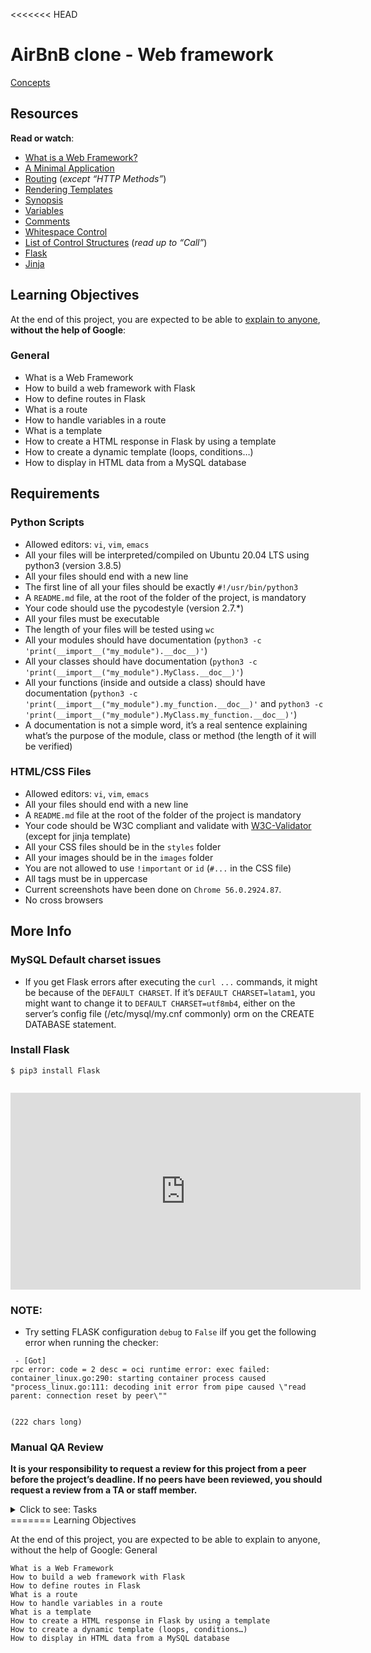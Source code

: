 <<<<<<< HEAD
# AirBnB clone - Web framework

<a href="https://intranet.hbtn.io/concepts/865" title="Concepts" target="_blank">Concepts</a>

<h2>Resources</h2>

<p><strong>Read or watch</strong>:</p>

<ul>
<li><a href="/rltoken/qk3bO45DSY-P4qmdnEX93w" title="What is a Web Framework?" target="_blank">What is a Web Framework?</a> </li>
<li><a href="/rltoken/DCF-0NHTuXLykc1ijX5HVg" title="A Minimal Application" target="_blank">A Minimal Application</a> </li>
<li><a href="/rltoken/mfdHqOmCsS7veXQ3nK6PcQ" title="Routing" target="_blank">Routing</a> (<em>except &ldquo;HTTP Methods&rdquo;</em>)</li>
<li><a href="/rltoken/_dU2691FhIZB3lBtSF5nMg" title="Rendering Templates" target="_blank">Rendering Templates</a> </li>
<li><a href="/rltoken/V24BEPWuJb3yPZpOvA3-Zw" title="Synopsis" target="_blank">Synopsis</a> </li>
<li><a href="/rltoken/GKvdWdthYkstOwnDs9LJWg" title="Variables" target="_blank">Variables</a> </li>
<li><a href="/rltoken/qum7hVpPWLaqMZBQCpcRyA" title="Comments" target="_blank">Comments</a> </li>
<li><a href="/rltoken/LxOb-5Fe9bHvx0TguTDY9g" title="Whitespace Control" target="_blank">Whitespace Control</a> </li>
<li><a href="/rltoken/8D9OoDX5cYQOFXUqwAiCNw" title="List of Control Structures" target="_blank">List of Control Structures</a> (<em>read up to &ldquo;Call&rdquo;</em>)</li>
<li><a href="/rltoken/OMqE9vlalgkWcT_3fu4Hvg" title="Flask" target="_blank">Flask</a> </li>
<li><a href="/rltoken/L3kYnmfrbc86Asb4JZq0rg" title="Jinja" target="_blank">Jinja</a> </li>
</ul>

<h2>Learning Objectives</h2>

<p>At the end of this project, you are expected to be able to <a href="/rltoken/lVg3jl6IEzhNeQiHwhC-Fg" title="explain to anyone" target="_blank">explain to anyone</a>, <strong>without the help of Google</strong>:</p>

<h3>General</h3>

<ul>
<li>What is a Web Framework</li>
<li>How to build a web framework with Flask</li>
<li>How to define routes in Flask</li>
<li>What is a route</li>
<li>How to handle variables in a route</li>
<li>What is a template</li>
<li>How to create a HTML response in Flask by using a template</li>
<li>How to create a dynamic template (loops, conditions&hellip;)</li>
<li>How to display in HTML data from a MySQL database</li>
</ul>

<h2>Requirements</h2>

<h3>Python Scripts</h3>

<ul>
<li>Allowed editors: <code>vi</code>, <code>vim</code>, <code>emacs</code></li>
<li>All your files will be interpreted/compiled on Ubuntu 20.04 LTS using python3 (version 3.8.5)</li>
<li>All your files should end with a new line</li>
<li>The first line of all your files should be exactly <code>#!/usr/bin/python3</code></li>
<li>A <code>README.md</code> file, at the root of the folder of the project, is mandatory</li>
<li>Your code should use the pycodestyle (version 2.7.*)</li>
<li>All your files must be executable</li>
<li>The length of your files will be tested using <code>wc</code></li>
<li>All your modules should have documentation (<code>python3 -c &#39;print(__import__(&quot;my_module&quot;).__doc__)&#39;</code>)</li>
<li>All your classes should have documentation (<code>python3 -c &#39;print(__import__(&quot;my_module&quot;).MyClass.__doc__)&#39;</code>)</li>
<li>All your functions (inside and outside a class) should have documentation (<code>python3 -c &#39;print(__import__(&quot;my_module&quot;).my_function.__doc__)&#39;</code> and <code>python3 -c &#39;print(__import__(&quot;my_module&quot;).MyClass.my_function.__doc__)&#39;</code>)</li>
<li>A documentation is not a simple word, it&rsquo;s a real sentence explaining what&rsquo;s the purpose of the module, class or method (the length of it will be verified)</li>
</ul>

<h3>HTML/CSS Files</h3>

<ul>
<li>Allowed editors: <code>vi</code>, <code>vim</code>, <code>emacs</code></li>
<li>All your files should end with a new line</li>
<li>A <code>README.md</code> file at the root of the folder of the project is mandatory</li>
<li>Your code should be W3C compliant and validate with <a href="/rltoken/BABHSFrobycuS0xRtRtXVQ" title="W3C-Validator" target="_blank">W3C-Validator</a> (except for jinja template)</li>
<li>All your CSS files should be in the <code>styles</code> folder</li>
<li>All your images should be in the <code>images</code> folder</li>
<li>You are not allowed to use <code>!important</code> or <code>id</code> (<code>#...</code> in the CSS file)</li>
<li>All tags must be in uppercase</li>
<li>Current screenshots have been done on <code>Chrome 56.0.2924.87</code>. </li>
<li>No cross browsers </li>
</ul>

<h2>More Info</h2>

<h3>MySQL Default charset issues</h3>

<ul>
<li>If you get Flask errors after executing the  <code>curl ...</code> commands, it might be because of the <code>DEFAULT CHARSET</code>. If it&rsquo;s <code>DEFAULT CHARSET=latam1</code>, you might want to change it to <code>DEFAULT CHARSET=utf8mb4</code>, either on the server&rsquo;s config file (/etc/mysql/my.cnf commonly) orm on the CREATE DATABASE statement.</li>
</ul>

<h3>Install Flask</h3>

<pre><code>$ pip3 install Flask
</code></pre>

<p><img src="https://s3.eu-west-3.amazonaws.com/hbtn.intranet.project.files/concepts/74/hbnb_step3.png" alt="" loading='lazy' style="" /></p>

<iframe width="560" height="315" src="https://www.youtube.com/embed/lzs4nQOiZQY" frameborder="0" allowfullscreen></iframe>

<h3>NOTE:</h3>

<ul>
<li>Try setting FLASK configuration <code>debug</code> to <code>False</code>  iIf you get the following error when running the checker:</li>
</ul>

<pre><code> - [Got]
rpc error: code = 2 desc = oci runtime error: exec failed: container_linux.go:290: starting container process caused &quot;process_linux.go:111: decoding init error from pipe caused \&quot;read parent: connection reset by peer\&quot;&quot;


(222 chars long)
</code></pre>

<h3>Manual QA Review</h3>

<p><strong>It is your responsibility to request a review for this project from a peer before the project’s deadline. If no peers have been reviewed, you should request a review from a TA or staff member.</strong></p>


<details>
<summary>Click to see: Tasks</summary>

<h3 class="panel-title">
0. Hello Flask!
</h3>

Write a script that starts a Flask web application:</p>

<ul>
<li>Your web application must be listening on <code>0.0.0.0</code>, port <code>5000</code></li>
<li>Routes:

<ul>
<li><code>/</code>: display &ldquo;Hello HBNB!&rdquo;</li>
</ul></li>
<li>You must use the option <code>strict_slashes=False</code> in your route definition</li>
</ul>

<pre><code>guillaume@ubuntu:~/AirBnB_v2$ python3 -m web_flask.0-hello_route
* Running on http://0.0.0.0:5000/ (Press CTRL+C to quit)
....
</code></pre>

<p>In another tab:</p>

<pre><code>guillaume@ubuntu:~$ curl 0.0.0.0:5000 ; echo &quot;&quot; | cat -e
Hello HBNB!$
guillaume@ubuntu:~$
</code></pre>

</div>

<div class="list-group">
<!-- Task URLs -->

<!-- Technical information -->
<div class="list-group-item">
<p><strong>Repo:</strong></p>
<ul>
<li>GitHub repository: <code>holbertonschool-AirBnB_clone_v2</code></li>
<li>Directory: <code>web_flask</code></li>
<li>File: <code>0-hello_route.py, __init__.py</code></li>
</ul>
</div>

<h3 class="panel-title">
1. HBNB
</h3>

Write a script that starts a Flask web application:</p>

<ul>
<li>Your web application must be listening on <code>0.0.0.0</code>, port <code>5000</code></li>
<li>Routes:

<ul>
<li><code>/</code>: display &ldquo;Hello HBNB!&rdquo;</li>
<li><code>/hbnb</code>: display &ldquo;HBNB&rdquo;</li>
</ul></li>
<li>You must use the option <code>strict_slashes=False</code> in your route definition</li>
</ul>

<pre><code>guillaume@ubuntu:~/AirBnB_v2$ python3 -m web_flask.1-hbnb_route
* Running on http://0.0.0.0:5000/ (Press CTRL+C to quit)
....
</code></pre>

<p>In another tab:</p>

<pre><code>guillaume@ubuntu:~$ curl 0.0.0.0:5000/hbnb ; echo &quot;&quot; | cat -e
HBNB$
guillaume@ubuntu:~$
</code></pre>

</div>

<div class="list-group">
<!-- Task URLs -->

<!-- Technical information -->
<div class="list-group-item">
<p><strong>Repo:</strong></p>
<ul>
<li>GitHub repository: <code>holbertonschool-AirBnB_clone_v2</code></li>
<li>Directory: <code>web_flask</code></li>
<li>File: <code>1-hbnb_route.py</code></li>
</ul>
</div>

<h3 class="panel-title">
2. C is fun!
</h3>

Write a script that starts a Flask web application:</p>

<ul>
<li>Your web application must be listening on <code>0.0.0.0</code>, port <code>5000</code></li>
<li>Routes:

<ul>
<li><code>/</code>: display &ldquo;Hello HBNB!&rdquo;</li>
<li><code>/hbnb</code>: display &ldquo;HBNB&rdquo;</li>
<li><code>/c/&lt;text&gt;</code>: display &ldquo;C &rdquo; followed by the value of the <code>text</code> variable (replace underscore <code>_</code> symbols with a space <code></code>)</li>
</ul></li>
<li>You must use the option <code>strict_slashes=False</code> in your route definition</li>
</ul>

<pre><code>guillaume@ubuntu:~/AirBnB_v2$ python3 -m web_flask.2-c_route
* Running on http://0.0.0.0:5000/ (Press CTRL+C to quit)
....
</code></pre>

<p>In another tab:</p>

<pre><code>guillaume@ubuntu:~$ curl 0.0.0.0:5000/c/is_fun ; echo &quot;&quot; | cat -e
C is fun$
guillaume@ubuntu:~$ curl 0.0.0.0:5000/c/cool ; echo &quot;&quot; | cat -e
C cool$
guillaume@ubuntu:~$ curl 0.0.0.0:5000/c
&lt;!DOCTYPE HTML PUBLIC &quot;-//W3C//DTD HTML 3.2 Final//EN&quot;&gt;
&lt;title&gt;404 Not Found&lt;/title&gt;
&lt;h1&gt;Not Found&lt;/h1&gt;
&lt;p&gt;The requested URL was not found on the server.  If you entered the URL manually please check your spelling and try again.&lt;/p&gt;
guillaume@ubuntu:~$
</code></pre>

</div>

<div class="list-group">
<!-- Task URLs -->

<!-- Technical information -->
<div class="list-group-item">
<p><strong>Repo:</strong></p>
<ul>
<li>GitHub repository: <code>holbertonschool-AirBnB_clone_v2</code></li>
<li>Directory: <code>web_flask</code></li>
<li>File: <code>2-c_route.py</code></li>
</ul>
</div>

<h3 class="panel-title">
3. Python is cool!
</h3>

Write a script that starts a Flask web application:</p>

<ul>
<li>Your web application must be listening on <code>0.0.0.0</code>, port <code>5000</code></li>
<li>Routes:

<ul>
<li><code>/</code>: display &ldquo;Hello HBNB!&rdquo;</li>
<li><code>/hbnb</code>: display &ldquo;HBNB&rdquo;</li>
<li><code>/c/&lt;text&gt;</code>: display &ldquo;C &rdquo;, followed by the value of the <code>text</code> variable (replace underscore <code>_</code> symbols with a space <code></code>)</li>
<li><code>/python/&lt;text&gt;</code>: display &ldquo;Python &rdquo;, followed by the value of the <code>text</code> variable (replace underscore <code>_</code> symbols with a space <code></code>)

<ul>
<li>The default value of <code>text</code> is &ldquo;is cool&rdquo;</li>
</ul></li>
</ul></li>
<li>You must use the option <code>strict_slashes=False</code> in your route definition</li>
</ul>

<pre><code>guillaume@ubuntu:~/AirBnB_v2$ python3 -m web_flask.3-python_route
* Running on http://0.0.0.0:5000/ (Press CTRL+C to quit)
....
</code></pre>

<p>In another tab:</p>

<pre><code>guillaume@ubuntu:~$ curl -Ls 0.0.0.0:5000/python/is_magic ; echo &quot;&quot; | cat -e
Python is magic$
guillaume@ubuntu:~$ curl -Ls 0.0.0.0:5000/python ; echo &quot;&quot; | cat -e
Python is cool$
guillaume@ubuntu:~$ curl -Ls 0.0.0.0:5000/python/ ; echo &quot;&quot; | cat -e
Python is cool$
guillaume@ubuntu:~$
</code></pre>

</div>

<div class="list-group">
<!-- Task URLs -->

<!-- Technical information -->
<div class="list-group-item">
<p><strong>Repo:</strong></p>
<ul>
<li>GitHub repository: <code>holbertonschool-AirBnB_clone_v2</code></li>
<li>Directory: <code>web_flask</code></li>
<li>File: <code>3-python_route.py</code></li>
</ul>
</div>

<h3 class="panel-title">
4. Is it a number?
</h3>

Write a script that starts a Flask web application:</p>

<ul>
<li>Your web application must be listening on <code>0.0.0.0</code>, port <code>5000</code></li>
<li>Routes:

<ul>
<li><code>/</code>: display &ldquo;Hello HBNB!&rdquo;</li>
<li><code>/hbnb</code>: display &ldquo;HBNB&rdquo;</li>
<li><code>/c/&lt;text&gt;</code>: display &ldquo;C &rdquo;, followed by the value of the <code>text</code> variable (replace underscore <code>_</code> symbols with a space <code></code>)</li>
<li><code>/python/&lt;text&gt;</code>: display &ldquo;Python &rdquo;, followed by the value of the <code>text</code> variable (replace underscore <code>_</code> symbols with a space <code></code>)

<ul>
<li>The default value of <code>text</code> is &ldquo;is cool&rdquo;</li>
</ul></li>
<li><code>/number/&lt;n&gt;</code>: display &ldquo;<code>n</code> is a number&rdquo; <strong>only</strong> if <code>n</code> is an integer</li>
</ul></li>
<li>You must use the option <code>strict_slashes=False</code> in your route definition</li>
</ul>

<pre><code>guillaume@ubuntu:~/AirBnB_v2$ python3 -m web_flask.4-number_route
* Running on http://0.0.0.0:5000/ (Press CTRL+C to quit)
....
</code></pre>

<p>In another tab:</p>

<pre><code>guillaume@ubuntu:~$ curl 0.0.0.0:5000/number/89 ; echo &quot;&quot; | cat -e
89 is a number$
guillaume@ubuntu:~$ curl 0.0.0.0:5000/number/8.9
&lt;!DOCTYPE HTML PUBLIC &quot;-//W3C//DTD HTML 3.2 Final//EN&quot;&gt;
&lt;title&gt;404 Not Found&lt;/title&gt;
&lt;h1&gt;Not Found&lt;/h1&gt;
&lt;p&gt;The requested URL was not found on the server.  If you entered the URL manually please check your spelling and try again.&lt;/p&gt;
guillaume@ubuntu:~$ curl 0.0.0.0:5000/number/python
&lt;!DOCTYPE HTML PUBLIC &quot;-//W3C//DTD HTML 3.2 Final//EN&quot;&gt;
&lt;title&gt;404 Not Found&lt;/title&gt;
&lt;h1&gt;Not Found&lt;/h1&gt;
&lt;p&gt;The requested URL was not found on the server.  If you entered the URL manually please check your spelling and try again.&lt;/p&gt;
guillaume@ubuntu:~$
</code></pre>

</div>

<div class="list-group">
<!-- Task URLs -->

<!-- Technical information -->
<div class="list-group-item">
<p><strong>Repo:</strong></p>
<ul>
<li>GitHub repository: <code>holbertonschool-AirBnB_clone_v2</code></li>
<li>Directory: <code>web_flask</code></li>
<li>File: <code>4-number_route.py</code></li>
</ul>
</div>

<h3 class="panel-title">
5. Number template
</h3>

Write a script that starts a Flask web application:</p>

<ul>
<li>Your web application must be listening on <code>0.0.0.0</code>, port <code>5000</code></li>
<li>Routes:

<ul>
<li><code>/</code>: display &ldquo;Hello HBNB!&rdquo;</li>
<li><code>/hbnb</code>: display &ldquo;HBNB&rdquo;</li>
<li><code>/c/&lt;text&gt;</code>: display &ldquo;C &rdquo;, followed by the value of the <code>text</code> variable (replace underscore <code>_</code> symbols with a space <code></code>)</li>
<li><code>/python/&lt;text&gt;</code>: display &ldquo;Python &rdquo;, followed by the value of the <code>text</code> variable (replace underscore <code>_</code> symbols with a space <code></code>)

<ul>
<li>The default value of <code>text</code> is &ldquo;is cool&rdquo;</li>
</ul></li>
<li><code>/number/&lt;n&gt;</code>: display &ldquo;<code>n</code> is a number&rdquo; <strong>only</strong> if <code>n</code> is an integer</li>
<li><code>/number_template/&lt;n&gt;</code>: display a HTML page <strong>only</strong> if <code>n</code> is an integer:

<ul>
<li><code>H1</code> tag: &ldquo;Number: <code>n</code>&rdquo; inside the tag <code>BODY</code> </li>
</ul></li>
</ul></li>
<li>You must use the option <code>strict_slashes=False</code> in your route definition</li>
</ul>

<pre><code>guillaume@ubuntu:~/AirBnB_v2$ python3 -m web_flask.5-number_template
* Running on http://0.0.0.0:5000/ (Press CTRL+C to quit)
....
</code></pre>

<p>In another tab:</p>

<pre><code>guillaume@ubuntu:~$ curl 0.0.0.0:5000/number_template/89 ; echo &quot;&quot;
&lt;!DOCTYPE html&gt;
&lt;HTML lang=&quot;en&quot;&gt;
&lt;HEAD&gt;
&lt;TITLE&gt;HBNB&lt;/TITLE&gt;
&lt;/HEAD&gt;
&lt;BODY&gt;
&lt;H1&gt;Number: 89&lt;/H1&gt;
&lt;/BODY&gt;
&lt;/HTML&gt;
guillaume@ubuntu:~$ curl 0.0.0.0:5000/number_template/8.9
&lt;!DOCTYPE HTML PUBLIC &quot;-//W3C//DTD HTML 3.2 Final//EN&quot;&gt;
&lt;title&gt;404 Not Found&lt;/title&gt;
&lt;h1&gt;Not Found&lt;/h1&gt;
&lt;p&gt;The requested URL was not found on the server.  If you entered the URL manually please check your spelling and try again.&lt;/p&gt;
guillaume@ubuntu:~$ curl 0.0.0.0:5000/number_template/python
&lt;!DOCTYPE HTML PUBLIC &quot;-//W3C//DTD HTML 3.2 Final//EN&quot;&gt;
&lt;title&gt;404 Not Found&lt;/title&gt;
&lt;h1&gt;Not Found&lt;/h1&gt;
&lt;p&gt;The requested URL was not found on the server.  If you entered the URL manually please check your spelling and try again.&lt;/p&gt;
guillaume@ubuntu:~$
</code></pre>

</div>

<div class="list-group">
<!-- Task URLs -->

<!-- Technical information -->
<div class="list-group-item">
<p><strong>Repo:</strong></p>
<ul>
<li>GitHub repository: <code>holbertonschool-AirBnB_clone_v2</code></li>
<li>Directory: <code>web_flask</code></li>
<li>File: <code>5-number_template.py, templates/5-number.html</code></li>
</ul>
</div>

<h3 class="panel-title">
6. Odd or even?
</h3>

Write a script that starts a Flask web application:</p>

<ul>
<li>Your web application must be listening on <code>0.0.0.0</code>, port <code>5000</code></li>
<li>Routes:

<ul>
<li><code>/</code>: display &ldquo;Hello HBNB!&rdquo;</li>
<li><code>/hbnb</code>: display &ldquo;HBNB&rdquo;</li>
<li><code>/c/&lt;text&gt;</code>: display &ldquo;C &rdquo;, followed by the value of the <code>text</code> variable (replace underscore <code>_</code> symbols with a space <code></code>)</li>
<li><code>/python/&lt;text&gt;</code>: display &ldquo;Python &rdquo;, followed by the value of the <code>text</code> variable (replace underscore <code>_</code> symbols with a space <code></code>)

<ul>
<li>The default value of <code>text</code> is &ldquo;is cool&rdquo;</li>
</ul></li>
<li><code>/number/&lt;n&gt;</code>: display &ldquo;<code>n</code> is a number&rdquo; <strong>only</strong> if <code>n</code> is an integer</li>
<li><code>/number_template/&lt;n&gt;</code>: display a HTML page <strong>only</strong> if <code>n</code> is an integer:

<ul>
<li><code>H1</code> tag: &ldquo;Number: <code>n</code>&rdquo; inside the tag <code>BODY</code></li>
</ul></li>
<li><code>/number_odd_or_even/&lt;n&gt;</code>: display a HTML page <strong>only</strong> if <code>n</code> is an integer:

<ul>
<li><code>H1</code> tag: &ldquo;Number: <code>n</code> is <code>even|odd</code>&rdquo; inside the tag <code>BODY</code></li>
</ul></li>
</ul></li>
<li>You must use the option <code>strict_slashes=False</code> in your route definition</li>
</ul>

<pre><code>guillaume@ubuntu:~/AirBnB_v2$ python3 -m web_flask.6-number_odd_or_even
* Running on http://0.0.0.0:5000/ (Press CTRL+C to quit)
....
</code></pre>

<p>In another tab:</p>

<pre><code>guillaume@ubuntu:~$ curl 0.0.0.0:5000/number_odd_or_even/89 ; echo &quot;&quot;
&lt;!DOCTYPE html&gt;
&lt;HTML lang=&quot;en&quot;&gt;
&lt;HEAD&gt;
&lt;TITLE&gt;HBNB&lt;/TITLE&gt;
&lt;/HEAD&gt;
&lt;BODY&gt;
&lt;H1&gt;Number: 89 is odd&lt;/H1&gt;
&lt;/BODY&gt;
&lt;/HTML&gt;
guillaume@ubuntu:~$ curl 0.0.0.0:5000/number_odd_or_even/32 ; echo &quot;&quot;
&lt;!DOCTYPE html&gt;
&lt;HTML lang=&quot;en&quot;&gt;
&lt;HEAD&gt;
&lt;TITLE&gt;HBNB&lt;/TITLE&gt;
&lt;/HEAD&gt;
&lt;BODY&gt;
&lt;H1&gt;Number: 32 is even&lt;/H1&gt;
&lt;/BODY&gt;
&lt;/HTML&gt;
guillaume@ubuntu:~$ curl 0.0.0.0:5000/number_odd_or_even/python
&lt;!DOCTYPE HTML PUBLIC &quot;-//W3C//DTD HTML 3.2 Final//EN&quot;&gt;
&lt;title&gt;404 Not Found&lt;/title&gt;
&lt;h1&gt;Not Found&lt;/h1&gt;
&lt;p&gt;The requested URL was not found on the server.  If you entered the URL manually please check your spelling and try again.&lt;/p&gt;
guillaume@ubuntu:~$
</code></pre>

</div>

<div class="list-group">
<!-- Task URLs -->

<!-- Technical information -->
<div class="list-group-item">
<p><strong>Repo:</strong></p>
<ul>
<li>GitHub repository: <code>holbertonschool-AirBnB_clone_v2</code></li>
<li>Directory: <code>web_flask</code></li>
<li>File: <code>6-number_odd_or_even.py, templates/6-number_odd_or_even.html</code></li>
</ul>
</div>

<h3 class="panel-title">
7. Improve engines
</h3>

Before using Flask to display our HBNB data, you will need to update some part of our engine:</p>

<p>Update <code>FileStorage</code>: (<code>models/engine/file_storage.py</code>)</p>

<ul>
<li>Add a public method <code>def close(self):</code>: call <code>reload()</code> method for deserializing the JSON file to objects</li>
</ul>

<p>Update <code>DBStorage</code>: (<code>models/engine/db_storage.py</code>)</p>

<ul>
<li>Add a public method <code>def close(self):</code>: call <code>remove()</code> method on the private session attribute (<code>self.__session</code>) <a href="/rltoken/Ev0jeeBWNlaFqPAFe-rZKA" title="tips" target="_blank">tips</a> or <code>close()</code> on the class <code>Session</code> <a href="/rltoken/d7XXqTOZnNCO47YVh5ZziQ" title="tips" target="_blank">tips</a></li>
</ul>

<p>Update <code>State</code>: (<code>models/state.py</code>) - If it&rsquo;s not already present</p>

<ul>
<li>If your storage engine is not <code>DBStorage</code>, add a public getter method <code>cities</code> to return the list of <code>City</code> objects from <code>storage</code> linked to the current <code>State</code></li>
</ul>

<pre><code>guillaume@ubuntu:~/AirBnB_v2$ HBNB_MYSQL_USER=hbnb_dev HBNB_MYSQL_PWD=hbnb_dev_pwd HBNB_MYSQL_HOST=localhost HBNB_MYSQL_DB=hbnb_dev_db HBNB_TYPE_STORAGE=db python3
&gt;&gt;&gt; from models import storage
&gt;&gt;&gt; from models.state import State
&gt;&gt;&gt; len(storage.all(State))
5
&gt;&gt;&gt; len(storage.all(State))
5
&gt;&gt;&gt; # Time to insert new data!
</code></pre>

<p>At this moment, in another tab:</p>

<pre><code>guillaume@ubuntu:~/AirBnB_v2$ echo &#39;INSERT INTO `states` VALUES (&quot;421a55f1-7d82-45d9-b54c-a76916479545&quot;, &quot;Alabama&quot;, &quot;2017-03-25 19:42:40&quot;,&quot;2017-03-25 19:42:40&quot;);&#39; | mysql -uroot -p hbnb_dev_db
Enter password:
guillaume@ubuntu:~/AirBnB_v2$
</code></pre>

<p>And let&rsquo;s go back the Python console:</p>

<pre><code>&gt;&gt;&gt; # Time to insert new data!
&gt;&gt;&gt; len(storage.all(State))
5
&gt;&gt;&gt; # normal: the SQLAlchemy didn&#39;t reload his `Session`
&gt;&gt;&gt; # to force it, you must remove the current session to create a new one:
&gt;&gt;&gt; storage.close()
&gt;&gt;&gt; len(storage.all(State))
6
&gt;&gt;&gt; # perfect!
</code></pre>

<p>And for the getter <code>cities</code> in the <code>State</code> model:</p>

<pre><code>guillaume@ubuntu:~/AirBnB_v2$ cat main.py
#!/usr/bin/python3
&quot;&quot;&quot;
Test cities access from a state
&quot;&quot;&quot;
from models import storage
from models.state import State
from models.city import City

&quot;&quot;&quot;
Objects creations
&quot;&quot;&quot;
state_1 = State(name=&quot;California&quot;)
print(&quot;New state: {}&quot;.format(state_1))
state_1.save()
state_2 = State(name=&quot;Arizona&quot;)
print(&quot;New state: {}&quot;.format(state_2))
state_2.save()

city_1_1 = City(state_id=state_1.id, name=&quot;Napa&quot;)
print(&quot;New city: {} in the state: {}&quot;.format(city_1_1, state_1))
city_1_1.save()
city_1_2 = City(state_id=state_1.id, name=&quot;Sonoma&quot;)
print(&quot;New city: {} in the state: {}&quot;.format(city_1_2, state_1))
city_1_2.save()
city_2_1 = City(state_id=state_2.id, name=&quot;Page&quot;)
print(&quot;New city: {} in the state: {}&quot;.format(city_2_1, state_2))
city_2_1.save()


&quot;&quot;&quot;
Verification
&quot;&quot;&quot;
print(&quot;&quot;)
all_states = storage.all(State)
for state_id, state in all_states.items():
for city in state.cities:
print(&quot;Find the city {} in the state {}&quot;.format(city, state))

guillaume@ubuntu:~/AirBnB_v2$
guillaume@ubuntu:~/AirBnB_v2$ rm file.json ; HBNB_TYPE_STORAGE=fs ./main.py
New state: [State] (5b8f1d55-e49c-44dd-ba6f-a3cf8489ae45) {&#39;name&#39;: &#39;California&#39;, &#39;id&#39;: &#39;5b8f1d55-e49c-44dd-ba6f-a3cf8489ae45&#39;, &#39;updated_at&#39;: datetime.datetime(2017, 12, 11, 19, 27, 52, 509954), &#39;created_at&#39;: datetime.datetime(2017, 12, 11, 19, 27, 52, 509950)}
New state: [State] (a5e5311a-3c19-4995-9485-32c74411b416) {&#39;name&#39;: &#39;Arizona&#39;, &#39;id&#39;: &#39;a5e5311a-3c19-4995-9485-32c74411b416&#39;, &#39;updated_at&#39;: datetime.datetime(2017, 12, 11, 19, 27, 52, 510256), &#39;created_at&#39;: datetime.datetime(2017, 12, 11, 19, 27, 52, 510252)}
New city: [City] (e3e36ded-fe56-44f5-bf08-8a27e2b30672) {&#39;name&#39;: &#39;Napa&#39;, &#39;id&#39;: &#39;e3e36ded-fe56-44f5-bf08-8a27e2b30672&#39;, &#39;state_id&#39;: &#39;5b8f1d55-e49c-44dd-ba6f-a3cf8489ae45&#39;, &#39;updated_at&#39;: datetime.datetime(2017, 12, 11, 19, 27, 52, 510797), &#39;created_at&#39;: datetime.datetime(2017, 12, 11, 19, 27, 52, 510791)} in the state: [State] (5b8f1d55-e49c-44dd-ba6f-a3cf8489ae45) {&#39;name&#39;: &#39;California&#39;, &#39;id&#39;: &#39;5b8f1d55-e49c-44dd-ba6f-a3cf8489ae45&#39;, &#39;updated_at&#39;: datetime.datetime(2017, 12, 11, 19, 27, 52, 510038), &#39;created_at&#39;: datetime.datetime(2017, 12, 11, 19, 27, 52, 509950)}
New city: [City] (12a58d70-e255-4c1e-8a68-7d5fb924d2d2) {&#39;name&#39;: &#39;Sonoma&#39;, &#39;id&#39;: &#39;12a58d70-e255-4c1e-8a68-7d5fb924d2d2&#39;, &#39;state_id&#39;: &#39;5b8f1d55-e49c-44dd-ba6f-a3cf8489ae45&#39;, &#39;updated_at&#39;: datetime.datetime(2017, 12, 11, 19, 27, 52, 511437), &#39;created_at&#39;: datetime.datetime(2017, 12, 11, 19, 27, 52, 511432)} in the state: [State] (5b8f1d55-e49c-44dd-ba6f-a3cf8489ae45) {&#39;name&#39;: &#39;California&#39;, &#39;id&#39;: &#39;5b8f1d55-e49c-44dd-ba6f-a3cf8489ae45&#39;, &#39;updated_at&#39;: datetime.datetime(2017, 12, 11, 19, 27, 52, 510038), &#39;created_at&#39;: datetime.datetime(2017, 12, 11, 19, 27, 52, 509950)}
New city: [City] (a693bdb9-e0ca-4521-adfd-e1a93c093b4b) {&#39;name&#39;: &#39;Page&#39;, &#39;id&#39;: &#39;a693bdb9-e0ca-4521-adfd-e1a93c093b4b&#39;, &#39;state_id&#39;: &#39;a5e5311a-3c19-4995-9485-32c74411b416&#39;, &#39;updated_at&#39;: datetime.datetime(2017, 12, 11, 19, 27, 52, 511873), &#39;created_at&#39;: datetime.datetime(2017, 12, 11, 19, 27, 52, 511869)} in the state: [State] (a5e5311a-3c19-4995-9485-32c74411b416) {&#39;name&#39;: &#39;Arizona&#39;, &#39;id&#39;: &#39;a5e5311a-3c19-4995-9485-32c74411b416&#39;, &#39;updated_at&#39;: datetime.datetime(2017, 12, 11, 19, 27, 52, 510373), &#39;created_at&#39;: datetime.datetime(2017, 12, 11, 19, 27, 52, 510252)}

Find the city [City] (e3e36ded-fe56-44f5-bf08-8a27e2b30672) {&#39;name&#39;: &#39;Napa&#39;, &#39;id&#39;: &#39;e3e36ded-fe56-44f5-bf08-8a27e2b30672&#39;, &#39;state_id&#39;: &#39;5b8f1d55-e49c-44dd-ba6f-a3cf8489ae45&#39;, &#39;updated_at&#39;: datetime.datetime(2017, 12, 11, 19, 27, 52, 510953), &#39;created_at&#39;: datetime.datetime(2017, 12, 11, 19, 27, 52, 510791)} in the state [State] (5b8f1d55-e49c-44dd-ba6f-a3cf8489ae45) {&#39;name&#39;: &#39;California&#39;, &#39;id&#39;: &#39;5b8f1d55-e49c-44dd-ba6f-a3cf8489ae45&#39;, &#39;updated_at&#39;: datetime.datetime(2017, 12, 11, 19, 27, 52, 510038), &#39;created_at&#39;: datetime.datetime(2017, 12, 11, 19, 27, 52, 509950)}
Find the city [City] (12a58d70-e255-4c1e-8a68-7d5fb924d2d2) {&#39;name&#39;: &#39;Sonoma&#39;, &#39;id&#39;: &#39;12a58d70-e255-4c1e-8a68-7d5fb924d2d2&#39;, &#39;state_id&#39;: &#39;5b8f1d55-e49c-44dd-ba6f-a3cf8489ae45&#39;, &#39;updated_at&#39;: datetime.datetime(2017, 12, 11, 19, 27, 52, 511513), &#39;created_at&#39;: datetime.datetime(2017, 12, 11, 19, 27, 52, 511432)} in the state [State] (5b8f1d55-e49c-44dd-ba6f-a3cf8489ae45) {&#39;name&#39;: &#39;California&#39;, &#39;id&#39;: &#39;5b8f1d55-e49c-44dd-ba6f-a3cf8489ae45&#39;, &#39;updated_at&#39;: datetime.datetime(2017, 12, 11, 19, 27, 52, 510038), &#39;created_at&#39;: datetime.datetime(2017, 12, 11, 19, 27, 52, 509950)}
Find the city [City] (a693bdb9-e0ca-4521-adfd-e1a93c093b4b) {&#39;name&#39;: &#39;Page&#39;, &#39;id&#39;: &#39;a693bdb9-e0ca-4521-adfd-e1a93c093b4b&#39;, &#39;state_id&#39;: &#39;a5e5311a-3c19-4995-9485-32c74411b416&#39;, &#39;updated_at&#39;: datetime.datetime(2017, 12, 11, 19, 27, 52, 512073), &#39;created_at&#39;: datetime.datetime(2017, 12, 11, 19, 27, 52, 511869)} in the state [State] (a5e5311a-3c19-4995-9485-32c74411b416) {&#39;name&#39;: &#39;Arizona&#39;, &#39;id&#39;: &#39;a5e5311a-3c19-4995-9485-32c74411b416&#39;, &#39;updated_at&#39;: datetime.datetime(2017, 12, 11, 19, 27, 52, 510373), &#39;created_at&#39;: datetime.datetime(2017, 12, 11, 19, 27, 52, 510252)}
guillaume@ubuntu:~/AirBnB_v2$
</code></pre>

</div>

<div class="list-group">
<!-- Task URLs -->

<!-- Technical information -->
<div class="list-group-item">
<p><strong>Repo:</strong></p>
<ul>
<li>GitHub repository: <code>holbertonschool-AirBnB_clone_v2</code></li>
<li>File: <code>models/engine/file_storage.py, models/engine/db_storage.py, models/state.py</code></li>
</ul>
</div>

<h3 class="panel-title">
8. List of states
</h3>

Write a script that starts a Flask web application:</p>

<ul>
<li>Your web application must be listening on <code>0.0.0.0</code>, port <code>5000</code></li>
<li>You must use <code>storage</code> for fetching data from the storage engine (<code>FileStorage</code> or <code>DBStorage</code>) =&gt; <code>from models import storage</code> and <code>storage.all(...)</code></li>
<li>After each request you must remove the current SQLAlchemy Session:

<ul>
<li>Declare a method to handle <code>@app.teardown_appcontext</code></li>
<li>Call in this method <code>storage.close()</code></li>
</ul></li>
<li>Routes:

<ul>
<li><code>/states_list</code>: display a HTML page: (inside the tag <code>BODY</code>)

<ul>
<li><code>H1</code> tag: &ldquo;States&rdquo;</li>
<li><code>UL</code> tag: with the list of all <code>State</code> objects present in <code>DBStorage</code> <strong>sorted by <code>name</code></strong> (A-&gt;Z) <a href="/rltoken/UVC1Bw_-nfa_0T2gv1MuQg" title="tip" target="_blank">tip</a>

<ul>
<li><code>LI</code> tag: description of one <code>State</code>: <code>&lt;state.id&gt;: &lt;B&gt;&lt;state.name&gt;&lt;/B&gt;</code></li>
</ul></li>
</ul></li>
</ul></li>
<li><strong>NOTE: Students have reported that this one does not work - use the next on instead.</strong> Import this <a href="https://s3.eu-west-3.amazonaws.com/hbtn.intranet.project.files/holbertonschool-higher-level_programming+/290/7-states_list.sql" title="7-dump" target="_blank">7-dump</a> to have some data</li>
<li>Import this <a href="https://s3.eu-west-3.amazonaws.com/hbtn.intranet.project.files/holbertonschool-higher-level_programming+/290/100-hbnb.sql" title="100-dump" target="_blank">100-dump</a> to have some data</li>
<li>You must use the option <code>strict_slashes=False</code> in your route definition</li>
</ul>

<p><strong>IMPORTANT</strong></p>

<ul>
<li>Make sure you have a running and valid <code>setup_mysql_dev.sql</code> in your <code>AirBnB_clone_v2</code> repository (<a href="/rltoken/-Sz0UGvAe4_SLfTbSXSbzg" title="Task" target="_blank">Task</a>)</li>
<li>Make sure all tables are created when you run <code>echo &quot;quit&quot; | HBNB_MYSQL_USER=hbnb_dev HBNB_MYSQL_PWD=hbnb_dev_pwd HBNB_MYSQL_HOST=localhost HBNB_MYSQL_DB=hbnb_dev_db HBNB_TYPE_STORAGE=db ./console.py</code></li>
</ul>

<pre><code>guillaume@ubuntu:~/AirBnB_v2$ curl -o 7-dump.sql &quot;https://s3.eu-west-3.amazonaws.com/hbtn.intranet.project.files/holbertonschool-higher-level_programming+/290/100-hbnb.sql&quot;
guillaume@ubuntu:~/AirBnB_v2$ cat 7-dump.sql | mysql -uroot -p
Enter password:
guillaume@ubuntu:~/AirBnB_v2$ HBNB_MYSQL_USER=hbnb_dev HBNB_MYSQL_PWD=hbnb_dev_pwd HBNB_MYSQL_HOST=localhost HBNB_MYSQL_DB=hbnb_dev_db HBNB_TYPE_STORAGE=db python3 -m web_flask.7-states_list
* Running on http://0.0.0.0:5000/ (Press CTRL+C to quit)
....
</code></pre>

<p>In another tab:</p>

<pre><code>guillaume@ubuntu:~$ curl 0.0.0.0:5000/states_list ; echo &quot;&quot;
&lt;!DOCTYPE html&gt;
&lt;HTML lang=&quot;en&quot;&gt;
&lt;HEAD&gt;
&lt;TITLE&gt;HBNB&lt;/TITLE&gt;
&lt;/HEAD&gt;
&lt;BODY&gt;
&lt;H1&gt;States&lt;/H1&gt;
&lt;UL&gt;

&lt;LI&gt;421a55f4-7d82-47d9-b54c-a76916479545: &lt;B&gt;Alabama&lt;/B&gt;&lt;/LI&gt;

&lt;LI&gt;421a55f4-7d82-47d9-b54c-a76916479546: &lt;B&gt;Arizona&lt;/B&gt;&lt;/LI&gt;

&lt;LI&gt;421a55f4-7d82-47d9-b54c-a76916479547: &lt;B&gt;California&lt;/B&gt;&lt;/LI&gt;

&lt;LI&gt;421a55f4-7d82-47d9-b54c-a76916479548: &lt;B&gt;Colorado&lt;/B&gt;&lt;/LI&gt;

&lt;LI&gt;421a55f4-7d82-47d9-b54c-a76916479549: &lt;B&gt;Florida&lt;/B&gt;&lt;/LI&gt;

&lt;LI&gt;421a55f4-7d82-47d9-b54c-a76916479550: &lt;B&gt;Georgia&lt;/B&gt;&lt;/LI&gt;

&lt;LI&gt;421a55f4-7d82-47d9-b54c-a76916479551: &lt;B&gt;Hawaii&lt;/B&gt;&lt;/LI&gt;

&lt;LI&gt;421a55f4-7d82-47d9-b54c-a76916479552: &lt;B&gt;Illinois&lt;/B&gt;&lt;/LI&gt;

&lt;LI&gt;421a55f4-7d82-47d9-b54c-a76916479553: &lt;B&gt;Indiana&lt;/B&gt;&lt;/LI&gt;

&lt;LI&gt;421a55f4-7d82-47d9-b54c-a76916479554: &lt;B&gt;Louisiana&lt;/B&gt;&lt;/LI&gt;

&lt;LI&gt;421a55f4-7d82-47d9-b54c-a76916479555: &lt;B&gt;Minnesota&lt;/B&gt;&lt;/LI&gt;

&lt;LI&gt;421a55f4-7d82-47d9-b54c-a76916479556: &lt;B&gt;Mississippi&lt;/B&gt;&lt;/LI&gt;

&lt;LI&gt;421a55f4-7d82-47d9-b54c-a76916479557: &lt;B&gt;Oregon&lt;/B&gt;&lt;/LI&gt;

&lt;/UL&gt;
&lt;/BODY&gt;
&lt;/HTML&gt;
guillaume@ubuntu:~$
</code></pre>

</div>

<div class="list-group">
<!-- Task URLs -->

<!-- Technical information -->
<div class="list-group-item">
<p><strong>Repo:</strong></p>
<ul>
<li>GitHub repository: <code>holbertonschool-AirBnB_clone_v2</code></li>
<li>File: <code>web_flask/7-states_list.py, web_flask/templates/7-states_list.html</code></li>
</ul>
</div>

<h3 class="panel-title">
9. Cities by states
</h3>

Write a script that starts a Flask web application:</p>

<ul>
<li>Your web application must be listening on <code>0.0.0.0</code>, port <code>5000</code></li>
<li>You must use <code>storage</code> for fetching data from the storage engine (<code>FileStorage</code> or <code>DBStorage</code>) =&gt; <code>from models import storage</code> and <code>storage.all(...)</code></li>
<li>To load all cities of a <code>State</code>:

<ul>
<li>If your storage engine is <code>DBStorage</code>, you must use <code>cities</code> relationship</li>
<li>Otherwise, use the public getter method <code>cities</code></li>
</ul></li>
<li>After each request you must remove the current SQLAlchemy Session:

<ul>
<li>Declare a method to handle <code>@app.teardown_appcontext</code></li>
<li>Call in this method <code>storage.close()</code></li>
</ul></li>
<li>Routes:

<ul>
<li><code>/cities_by_states</code>: display a HTML page: (inside the tag <code>BODY</code>)

<ul>
<li><code>H1</code> tag: &ldquo;States&rdquo;</li>
<li><code>UL</code> tag: with the list of all <code>State</code> objects present in <code>DBStorage</code> <strong>sorted by <code>name</code></strong> (A-&gt;Z) <a href="/rltoken/UVC1Bw_-nfa_0T2gv1MuQg" title="tip" target="_blank">tip</a>

<ul>
<li><code>LI</code> tag: description of one <code>State</code>: <code>&lt;state.id&gt;: &lt;B&gt;&lt;state.name&gt;&lt;/B&gt;</code> + <code>UL</code> tag: with the list of <code>City</code> objects linked to the <code>State</code> <strong>sorted by <code>name</code></strong> (A-&gt;Z)

<ul>
<li><code>LI</code> tag: description of one <code>City</code>: <code>&lt;city.id&gt;: &lt;B&gt;&lt;city.name&gt;&lt;/B&gt;</code></li>
</ul></li>
</ul></li>
</ul></li>
</ul></li>
<li><strong>NOTE: Students have reported that this one does not work - use the next on instead.</strong> Import this <a href="https://s3.eu-west-3.amazonaws.com/hbtn.intranet.project.files/holbertonschool-higher-level_programming+/290/7-states_list.sql" title="7-dump" target="_blank">7-dump</a> to have some data</li>
<li>Import this <a href="https://s3.eu-west-3.amazonaws.com/hbtn.intranet.project.files/holbertonschool-higher-level_programming+/290/100-hbnb.sql" title="100-dump" target="_blank">100-dump</a> to have some data</li>
<li>You must use the option <code>strict_slashes=False</code> in your route definition</li>
</ul>

<p><strong>IMPORTANT</strong></p>

<ul>
<li>Make sure you have a running and valid <code>setup_mysql_dev.sql</code> in your <code>AirBnB_clone_v2</code> repository (<a href="/rltoken/gIfF4l2eWBO13bfNduSG4w" title="Task" target="_blank">Task</a>)</li>
<li>Make sure all tables are created when you run <code>echo &quot;quit&quot; | HBNB_MYSQL_USER=hbnb_dev HBNB_MYSQL_PWD=hbnb_dev_pwd HBNB_MYSQL_HOST=localhost HBNB_MYSQL_DB=hbnb_dev_db HBNB_TYPE_STORAGE=db ./console.py</code></li>
</ul>

<pre><code>guillaume@ubuntu:~/AirBnB_v2$ curl -o 7-dump.sql &quot;https://s3.eu-west-3.amazonaws.com/hbtn.intranet.project.files/holbertonschool-higher-level_programming+/290/100-hbnb.sql&quot;
guillaume@ubuntu:~/AirBnB_v2$ cat 7-dump.sql | mysql -uroot -p
Enter password:
guillaume@ubuntu:~/AirBnB_v2$ HBNB_MYSQL_USER=hbnb_dev HBNB_MYSQL_PWD=hbnb_dev_pwd HBNB_MYSQL_HOST=localhost HBNB_MYSQL_DB=hbnb_dev_db HBNB_TYPE_STORAGE=db python3 -m web_flask.8-cities_by_states
* Running on http://0.0.0.0:5000/ (Press CTRL+C to quit)
....
</code></pre>

<p>In another tab:</p>

<pre><code>guillaume@ubuntu:~$ curl 0.0.0.0:5000/cities_by_states ; echo &quot;&quot;
&lt;!DOCTYPE html&gt;
&lt;HTML lang=&quot;en&quot;&gt;
&lt;HEAD&gt;
&lt;TITLE&gt;HBNB&lt;/TITLE&gt;
&lt;/HEAD&gt;
&lt;BODY&gt;
&lt;H1&gt;States&lt;/H1&gt;
&lt;UL&gt;

&lt;LI&gt;421a55f4-7d82-47d9-b54c-a76916479545: &lt;B&gt;Alabama&lt;/B&gt;
&lt;UL&gt;

&lt;LI&gt;521a55f4-7d82-47d9-b54c-a76916479545: &lt;B&gt;Akron&lt;/B&gt;&lt;/LI&gt;

&lt;LI&gt;531a55f4-7d82-47d9-b54c-a76916479545: &lt;B&gt;Babbie&lt;/B&gt;&lt;/LI&gt;

&lt;LI&gt;541a55f4-7d82-47d9-b54c-a76916479545: &lt;B&gt;Calera&lt;/B&gt;&lt;/LI&gt;

&lt;LI&gt;551a55f4-7d82-47d9-b54c-a76916479545: &lt;B&gt;Fairfield&lt;/B&gt;&lt;/LI&gt;

&lt;/UL&gt;
&lt;/LI&gt;

&lt;LI&gt;421a55f4-7d82-47d9-b54c-a76916479546: &lt;B&gt;Arizona&lt;/B&gt;
&lt;UL&gt;

&lt;LI&gt;521a55f4-7d82-47d9-b54c-a76916479546: &lt;B&gt;Douglas&lt;/B&gt;&lt;/LI&gt;

&lt;LI&gt;531a55f4-7d82-47d9-b54c-a76916479546: &lt;B&gt;Kearny&lt;/B&gt;&lt;/LI&gt;

&lt;LI&gt;541a55f4-7d82-47d9-b54c-a76916479546: &lt;B&gt;Tempe&lt;/B&gt;&lt;/LI&gt;

&lt;/UL&gt;
&lt;/LI&gt;

&lt;LI&gt;421a55f4-7d82-47d9-b54c-a76916479547: &lt;B&gt;California&lt;/B&gt;
&lt;UL&gt;

&lt;LI&gt;541a55f4-7d82-47d9-b54c-a76916479547: &lt;B&gt;Fremont&lt;/B&gt;&lt;/LI&gt;

&lt;LI&gt;551a55f4-7d82-47d9-b54c-a76916479547: &lt;B&gt;Napa&lt;/B&gt;&lt;/LI&gt;

&lt;LI&gt;521a55f4-7d82-47d9-b54c-a76916479547: &lt;B&gt;San Francisco&lt;/B&gt;&lt;/LI&gt;

&lt;LI&gt;531a55f4-7d82-47d9-b54c-a76916479547: &lt;B&gt;San Jose&lt;/B&gt;&lt;/LI&gt;

&lt;LI&gt;561a55f4-7d82-47d9-b54c-a76916479547: &lt;B&gt;Sonoma&lt;/B&gt;&lt;/LI&gt;

&lt;/UL&gt;
&lt;/LI&gt;

&lt;LI&gt;421a55f4-7d82-47d9-b54c-a76916479548: &lt;B&gt;Colorado&lt;/B&gt;
&lt;UL&gt;

&lt;LI&gt;521a55f4-7d82-47d9-b54c-a76916479548: &lt;B&gt;Denver&lt;/B&gt;&lt;/LI&gt;

&lt;/UL&gt;
&lt;/LI&gt;

&lt;LI&gt;421a55f4-7d82-47d9-b54c-a76916479549: &lt;B&gt;Florida&lt;/B&gt;
&lt;UL&gt;

&lt;LI&gt;521a55f4-7d82-47d9-b54c-a76916479549: &lt;B&gt;Miami&lt;/B&gt;&lt;/LI&gt;

&lt;LI&gt;531a55f4-7d82-47d9-b54c-a76916479549: &lt;B&gt;Orlando&lt;/B&gt;&lt;/LI&gt;

&lt;/UL&gt;
&lt;/LI&gt;

&lt;LI&gt;421a55f4-7d82-47d9-b54c-a76916479550: &lt;B&gt;Georgia&lt;/B&gt;
&lt;UL&gt;

&lt;/UL&gt;
&lt;/LI&gt;

&lt;LI&gt;421a55f4-7d82-47d9-b54c-a76916479551: &lt;B&gt;Hawaii&lt;/B&gt;
&lt;UL&gt;

&lt;LI&gt;521a55f4-7d82-47d9-b54c-a76916479551: &lt;B&gt;Honolulu&lt;/B&gt;&lt;/LI&gt;

&lt;LI&gt;531a55f4-7d82-47d9-b54c-a76916479551: &lt;B&gt;Kailua&lt;/B&gt;&lt;/LI&gt;

&lt;LI&gt;541a55f4-7d82-47d9-b54c-a76916479551: &lt;B&gt;Pearl city&lt;/B&gt;&lt;/LI&gt;

&lt;/UL&gt;
&lt;/LI&gt;

&lt;LI&gt;421a55f4-7d82-47d9-b54c-a76916479552: &lt;B&gt;Illinois&lt;/B&gt;
&lt;UL&gt;

&lt;LI&gt;521a55f4-7d82-47d9-b54c-a76916479552: &lt;B&gt;Chicago&lt;/B&gt;&lt;/LI&gt;

&lt;LI&gt;561a55f4-7d82-47d9-b54c-a76916479552: &lt;B&gt;Joliet&lt;/B&gt;&lt;/LI&gt;

&lt;LI&gt;541a55f4-7d82-47d9-b54c-a76916479552: &lt;B&gt;Naperville&lt;/B&gt;&lt;/LI&gt;

&lt;LI&gt;531a55f4-7d82-47d9-b54c-a76916479552: &lt;B&gt;Peoria&lt;/B&gt;&lt;/LI&gt;

&lt;LI&gt;551a55f4-7d82-47d9-b54c-a76916479552: &lt;B&gt;Urbana&lt;/B&gt;&lt;/LI&gt;

&lt;/UL&gt;
&lt;/LI&gt;

&lt;LI&gt;421a55f4-7d82-47d9-b54c-a76916479553: &lt;B&gt;Indiana&lt;/B&gt;
&lt;UL&gt;

&lt;/UL&gt;
&lt;/LI&gt;

&lt;LI&gt;421a55f4-7d82-47d9-b54c-a76916479554: &lt;B&gt;Louisiana&lt;/B&gt;
&lt;UL&gt;

&lt;LI&gt;531a55f4-7d82-47d9-b54c-a76916479554: &lt;B&gt;Baton rouge&lt;/B&gt;&lt;/LI&gt;

&lt;LI&gt;541a55f4-7d82-47d9-b54c-a76916479554: &lt;B&gt;Lafayette&lt;/B&gt;&lt;/LI&gt;

&lt;LI&gt;521a55f4-7d82-47d9-b54c-a76916479554: &lt;B&gt;New Orleans&lt;/B&gt;&lt;/LI&gt;

&lt;/UL&gt;
&lt;/LI&gt;

&lt;LI&gt;421a55f4-7d82-47d9-b54c-a76916479555: &lt;B&gt;Minnesota&lt;/B&gt;
&lt;UL&gt;

&lt;LI&gt;521a55f4-7d82-47d9-b54c-a76916479555: &lt;B&gt;Saint Paul&lt;/B&gt;&lt;/LI&gt;

&lt;/UL&gt;
&lt;/LI&gt;

&lt;LI&gt;421a55f4-7d82-47d9-b54c-a76916479556: &lt;B&gt;Mississippi&lt;/B&gt;
&lt;UL&gt;

&lt;LI&gt;521a55f4-7d82-47d9-b54c-a76916479556: &lt;B&gt;Jackson&lt;/B&gt;&lt;/LI&gt;

&lt;LI&gt;541a55f4-7d82-47d9-b54c-a76916479556: &lt;B&gt;Meridian&lt;/B&gt;&lt;/LI&gt;

&lt;LI&gt;531a55f4-7d82-47d9-b54c-a76916479556: &lt;B&gt;Tupelo&lt;/B&gt;&lt;/LI&gt;

&lt;/UL&gt;
&lt;/LI&gt;

&lt;LI&gt;421a55f4-7d82-47d9-b54c-a76916479557: &lt;B&gt;Oregon&lt;/B&gt;
&lt;UL&gt;

&lt;LI&gt;531a55f4-7d82-47d9-b54c-a76916479557: &lt;B&gt;Eugene&lt;/B&gt;&lt;/LI&gt;

&lt;LI&gt;521a55f4-7d82-47d9-b54c-a76916479557: &lt;B&gt;Portland&lt;/B&gt;&lt;/LI&gt;

&lt;/UL&gt;
&lt;/LI&gt;

&lt;/UL&gt;
&lt;/BODY&gt;
&lt;/HTML&gt;
guillaume@ubuntu:~$
</code></pre>

<p><img src="https://s3.eu-west-3.amazonaws.com/hbtn.intranet/uploads/medias/2020/9/9a7ae8155274b17881442200437e8793cf08de48.jpg?X-Amz-Algorithm=AWS4-HMAC-SHA256&X-Amz-Credential=AKIA4MYA5JM5DUTZGMZG%2F20231211%2Feu-west-3%2Fs3%2Faws4_request&X-Amz-Date=20231211T130624Z&X-Amz-Expires=86400&X-Amz-SignedHeaders=host&X-Amz-Signature=c13ef9964e37e70c463d814c1e4014c0e99eaec4dc77bc040e1ebb614fe1bb81" alt="" loading='lazy' style="" /></p>

</div>

<div class="list-group">
<!-- Task URLs -->

<!-- Technical information -->
<div class="list-group-item">
<p><strong>Repo:</strong></p>
<ul>
<li>GitHub repository: <code>holbertonschool-AirBnB_clone_v2</code></li>
<li>File: <code>web_flask/8-cities_by_states.py, web_flask/templates/8-cities_by_states.html</code></li>
</ul>
</div>

<h3 class="panel-title">
10. States and State
</h3>

Write a script that starts a Flask web application:</p>

<ul>
<li>Your web application must be listening on <code>0.0.0.0</code>, port <code>5000</code></li>
<li>You must use <code>storage</code> for fetching data from the storage engine (<code>FileStorage</code> or <code>DBStorage</code>) =&gt; <code>from models import storage</code> and <code>storage.all(...)</code></li>
<li>To load all cities of a <code>State</code>:

<ul>
<li>If your storage engine is <code>DBStorage</code>, you must use <code>cities</code> relationship</li>
<li>Otherwise, use the public getter method <code>cities</code></li>
</ul></li>
<li>After each request you must remove the current SQLAlchemy Session:

<ul>
<li>Declare a method to handle <code>@app.teardown_appcontext</code></li>
<li>Call in this method <code>storage.close()</code></li>
</ul></li>
<li>Routes:

<ul>
<li><code>/states</code>: display a HTML page: (inside the tag <code>BODY</code>)

<ul>
<li><code>H1</code> tag: &ldquo;States&rdquo;</li>
<li><code>UL</code> tag: with the list of all <code>State</code> objects present in <code>DBStorage</code> <strong>sorted by <code>name</code></strong> (A-&gt;Z) <a href="/rltoken/UVC1Bw_-nfa_0T2gv1MuQg" title="tip" target="_blank">tip</a>

<ul>
<li><code>LI</code> tag: description of one <code>State</code>: <code>&lt;state.id&gt;: &lt;B&gt;&lt;state.name&gt;&lt;/B&gt;</code></li>
</ul></li>
</ul></li>
<li><code>/states/&lt;id&gt;</code>: display a HTML page: (inside the tag <code>BODY</code>)

<ul>
<li>If a <code>State</code> object is found with this <code>id</code>:

<ul>
<li><code>H1</code> tag: &ldquo;State: <state.name>&rdquo;</li>
<li><code>H3</code> tag: &ldquo;Cities:&rdquo;</li>
<li><code>UL</code> tag: with the list of <code>City</code> objects linked to the <code>State</code> <strong>sorted by <code>name</code></strong> (A-&gt;Z)

<ul>
<li><code>LI</code> tag: description of one <code>City</code>: <code>&lt;city.id&gt;: &lt;B&gt;&lt;city.name&gt;&lt;/B&gt;</code></li>
</ul></li>
</ul></li>
<li>Otherwise:

<ul>
<li><code>H1</code> tag: &ldquo;Not found!&rdquo;</li>
</ul></li>
</ul></li>
</ul></li>
<li>You must use the option <code>strict_slashes=False</code> in your route definition</li>
<li><strong>NOTE: Students have reported that this one does not work - use the next on instead.</strong> Import this <a href="https://s3.eu-west-3.amazonaws.com/hbtn.intranet.project.files/holbertonschool-higher-level_programming+/290/7-states_list.sql" title="7-dump" target="_blank">7-dump</a> to have some data</li>
<li>Import this <a href="https://s3.eu-west-3.amazonaws.com/hbtn.intranet.project.files/holbertonschool-higher-level_programming+/290/100-hbnb.sql" title="100-dump" target="_blank">100-dump</a> to have some data</li>
</ul>

<p><strong>IMPORTANT</strong></p>

<ul>
<li>Make sure you have a running and valid <code>setup_mysql_dev.sql</code> in your <code>AirBnB_clone_v2</code> repository (<a href="/rltoken/gIfF4l2eWBO13bfNduSG4w" title="Task" target="_blank">Task</a>)</li>
<li>Make sure all tables are created when you run <code>echo &quot;quit&quot; | HBNB_MYSQL_USER=hbnb_dev HBNB_MYSQL_PWD=hbnb_dev_pwd HBNB_MYSQL_HOST=localhost HBNB_MYSQL_DB=hbnb_dev_db HBNB_TYPE_STORAGE=db ./console.py</code></li>
</ul>

<pre><code>guillaume@ubuntu:~/AirBnB_v2$ curl -o 7-dump.sql &quot;https://s3.eu-west-3.amazonaws.com/hbtn.intranet.project.files/holbertonschool-higher-level_programming+/290/100-hbnb.sql&quot;
guillaume@ubuntu:~/AirBnB_v2$ cat 7-dump.sql | mysql -uroot -p
Enter password:
guillaume@ubuntu:~/AirBnB_v2$ HBNB_MYSQL_USER=hbnb_dev HBNB_MYSQL_PWD=hbnb_dev_pwd HBNB_MYSQL_HOST=localhost HBNB_MYSQL_DB=hbnb_dev_db HBNB_TYPE_STORAGE=db python3 -m web_flask.9-states
* Running on http://0.0.0.0:5000/ (Press CTRL+C to quit)
....
</code></pre>

<p>In another tab:</p>

<pre><code>guillaume@ubuntu:~$ curl 0.0.0.0:5000/states ; echo &quot;&quot;
&lt;!DOCTYPE html&gt;
&lt;HTML lang=&quot;en&quot;&gt;
&lt;HEAD&gt;
&lt;TITLE&gt;HBNB&lt;/TITLE&gt;
&lt;/HEAD&gt;
&lt;BODY&gt;

&lt;H1&gt;States&lt;/H1&gt;
&lt;UL&gt;

&lt;LI&gt;421a55f4-7d82-47d9-b54c-a76916479545: &lt;B&gt;Alabama&lt;/B&gt;&lt;/LI&gt;

&lt;LI&gt;421a55f4-7d82-47d9-b54c-a76916479546: &lt;B&gt;Arizona&lt;/B&gt;&lt;/LI&gt;

&lt;LI&gt;421a55f4-7d82-47d9-b54c-a76916479547: &lt;B&gt;California&lt;/B&gt;&lt;/LI&gt;

&lt;LI&gt;421a55f4-7d82-47d9-b54c-a76916479548: &lt;B&gt;Colorado&lt;/B&gt;&lt;/LI&gt;

&lt;LI&gt;421a55f4-7d82-47d9-b54c-a76916479549: &lt;B&gt;Florida&lt;/B&gt;&lt;/LI&gt;

&lt;LI&gt;421a55f4-7d82-47d9-b54c-a76916479550: &lt;B&gt;Georgia&lt;/B&gt;&lt;/LI&gt;

&lt;LI&gt;421a55f4-7d82-47d9-b54c-a76916479551: &lt;B&gt;Hawaii&lt;/B&gt;&lt;/LI&gt;

&lt;LI&gt;421a55f4-7d82-47d9-b54c-a76916479552: &lt;B&gt;Illinois&lt;/B&gt;&lt;/LI&gt;

&lt;LI&gt;421a55f4-7d82-47d9-b54c-a76916479553: &lt;B&gt;Indiana&lt;/B&gt;&lt;/LI&gt;

&lt;LI&gt;421a55f4-7d82-47d9-b54c-a76916479554: &lt;B&gt;Louisiana&lt;/B&gt;&lt;/LI&gt;

&lt;LI&gt;421a55f4-7d82-47d9-b54c-a76916479555: &lt;B&gt;Minnesota&lt;/B&gt;&lt;/LI&gt;

&lt;LI&gt;421a55f4-7d82-47d9-b54c-a76916479556: &lt;B&gt;Mississippi&lt;/B&gt;&lt;/LI&gt;

&lt;LI&gt;421a55f4-7d82-47d9-b54c-a76916479557: &lt;B&gt;Oregon&lt;/B&gt;&lt;/LI&gt;

&lt;/UL&gt;

&lt;/BODY&gt;
&lt;/HTML&gt;
guillaume@ubuntu:~$ curl 0.0.0.0:5000/states/421a55f4-7d82-47d9-b54c-a76916479552 ; echo &quot;&quot;
&lt;!DOCTYPE html&gt;
&lt;HTML lang=&quot;en&quot;&gt;
&lt;HEAD&gt;
&lt;TITLE&gt;HBNB&lt;/TITLE&gt;
&lt;/HEAD&gt;
&lt;BODY&gt;

&lt;H1&gt;State: Illinois&lt;/H1&gt;
&lt;H3&gt;Cities:&lt;/H3&gt;
&lt;UL&gt;
&lt;LI&gt;521a55f4-7d82-47d9-b54c-a76916479552: &lt;B&gt;Chicago&lt;/B&gt;&lt;/LI&gt;

&lt;LI&gt;561a55f4-7d82-47d9-b54c-a76916479552: &lt;B&gt;Joliet&lt;/B&gt;&lt;/LI&gt;

&lt;LI&gt;541a55f4-7d82-47d9-b54c-a76916479552: &lt;B&gt;Naperville&lt;/B&gt;&lt;/LI&gt;

&lt;LI&gt;531a55f4-7d82-47d9-b54c-a76916479552: &lt;B&gt;Peoria&lt;/B&gt;&lt;/LI&gt;

&lt;LI&gt;551a55f4-7d82-47d9-b54c-a76916479552: &lt;B&gt;Urbana&lt;/B&gt;&lt;/LI&gt;
&lt;/UL&gt;

&lt;/BODY&gt;
&lt;/HTML&gt;
guillaume@ubuntu:~$ curl 0.0.0.0:5000/states/holberton ; echo &quot;&quot;
&lt;!DOCTYPE html&gt;
&lt;HTML lang=&quot;en&quot;&gt;
&lt;HEAD&gt;
&lt;TITLE&gt;HBNB&lt;/TITLE&gt;
&lt;/HEAD&gt;
&lt;BODY&gt;

&lt;H1&gt;Not found!&lt;/H1&gt;

&lt;/BODY&gt;
&lt;/HTML&gt;
guillaume@ubuntu:~$
</code></pre>

</div>

<div class="list-group">
<!-- Task URLs -->

<!-- Technical information -->
<div class="list-group-item">
<p><strong>Repo:</strong></p>
<ul>
<li>GitHub repository: <code>holbertonschool-AirBnB_clone_v2</code></li>
<li>File: <code>web_flask/9-states.py, web_flask/templates/9-states.html</code></li>
</ul>
</div>

<h3 class="panel-title">
11. HBNB filters
</h3>

Write a script that starts a Flask web application:</p>

<ul>
<li>Your web application must be listening on <code>0.0.0.0</code>, port <code>5000</code></li>
<li>You must use <code>storage</code> for fetching data from the storage engine (<code>FileStorage</code> or <code>DBStorage</code>) =&gt; <code>from models import storage</code> and <code>storage.all(...)</code></li>
<li>To load all cities of a <code>State</code>:

<ul>
<li>If your storage engine is <code>DBStorage</code>, you must use <code>cities</code> relationship</li>
<li>Otherwise, use the public getter method <code>cities</code></li>
</ul></li>
<li>After each request you must remove the current SQLAlchemy Session:

<ul>
<li>Declare a method to handle <code>@app.teardown_appcontext</code></li>
<li>Call in this method <code>storage.close()</code></li>
</ul></li>
<li>Routes:

<ul>
<li><code>/hbnb_filters</code>: display a HTML page like <code>6-index.html</code>, which was done during the project <a href="/rltoken/LSsy0WYsMdxl-zlZqbAthg" title="0x01. AirBnB clone - Web static" target="_blank">0x01. AirBnB clone - Web static</a>

<ul>
<li>Copy files <code>3-footer.css</code>, <code>3-header.css</code>, <code>4-common.css</code> and <code>6-filters.css</code> from <code>web_static/styles/</code> to the folder <code>web_flask/static/styles</code></li>
<li>Copy files <code>icon.png</code> and <code>logo.png</code> from <code>web_static/images/</code> to the folder <code>web_flask/static/images</code></li>
<li>Update <code>.popover</code> class in <code>6-filters.css</code> to allow scrolling in the popover and a max height of 300 pixels.</li>
<li>Use <code>6-index.html</code> content as source code for the template <code>10-hbnb_filters.html</code>:

<ul>
<li>Replace the content of the <code>H4</code> tag under each filter title (<code>H3</code> States and <code>H3</code> Amenities) by <code>&amp;nbsp;</code></li>
</ul></li>
<li><code>State</code>, <code>City</code> and <code>Amenity</code> objects must be loaded from <code>DBStorage</code> and <strong>sorted by name</strong> (A-&gt;Z)</li>
</ul></li>
</ul></li>
<li>You must use the option <code>strict_slashes=False</code> in your route definition</li>
<li>Import this <a href="https://s3.eu-west-3.amazonaws.com/hbtn.intranet.project.files/holbertonschool-higher-level_programming+/290/10-hbnb_filters.sql" title="10-dump" target="_blank">10-dump</a> to have some data</li>
</ul>

<p><strong>IMPORTANT</strong></p>

<ul>
<li>Make sure you have a running and valid <code>setup_mysql_dev.sql</code> in your <code>AirBnB_clone_v2</code> repository (<a href="/rltoken/gIfF4l2eWBO13bfNduSG4w" title="Task" target="_blank">Task</a>)</li>
<li>Make sure all tables are created when you run <code>echo &quot;quit&quot; | HBNB_MYSQL_USER=hbnb_dev HBNB_MYSQL_PWD=hbnb_dev_pwd HBNB_MYSQL_HOST=localhost HBNB_MYSQL_DB=hbnb_dev_db HBNB_TYPE_STORAGE=db ./console.py</code></li>
</ul>

<pre><code>guillaume@ubuntu:~/AirBnB_v2$ curl -o 10-dump.sql &quot;https://s3.eu-west-3.amazonaws.com/hbtn.intranet.project.files/holbertonschool-higher-level_programming+/290/10-hbnb_filters.sql&quot;
guillaume@ubuntu:~/AirBnB_v2$ cat 10-dump.sql | mysql -uroot -p
Enter password:
guillaume@ubuntu:~/AirBnB_v2$ HBNB_MYSQL_USER=hbnb_dev HBNB_MYSQL_PWD=hbnb_dev_pwd HBNB_MYSQL_HOST=localhost HBNB_MYSQL_DB=hbnb_dev_db HBNB_TYPE_STORAGE=db python3 -m web_flask.10-hbnb_filters
* Running on http://0.0.0.0:5000/ (Press CTRL+C to quit)
....
</code></pre>

<p>In the browser:</p>

<p><img src="https://s3.eu-west-3.amazonaws.com/hbtn.intranet/uploads/medias/2020/9/4f993ec8ca2a2f639a80887667106ac63a0a3701.jpg?X-Amz-Algorithm=AWS4-HMAC-SHA256&X-Amz-Credential=AKIA4MYA5JM5DUTZGMZG%2F20231211%2Feu-west-3%2Fs3%2Faws4_request&X-Amz-Date=20231211T130624Z&X-Amz-Expires=86400&X-Amz-SignedHeaders=host&X-Amz-Signature=5fcc6e80ebaf0aefbc79c1670f7c395ebfcc6b9df604cd8e585b912394ad15a6" alt="" loading='lazy' style="" />
<img src="https://s3.eu-west-3.amazonaws.com/hbtn.intranet/uploads/medias/2020/9/1549b553d726cc37f64440be910cb6b858aa32ae.jpg?X-Amz-Algorithm=AWS4-HMAC-SHA256&X-Amz-Credential=AKIA4MYA5JM5DUTZGMZG%2F20231211%2Feu-west-3%2Fs3%2Faws4_request&X-Amz-Date=20231211T130624Z&X-Amz-Expires=86400&X-Amz-SignedHeaders=host&X-Amz-Signature=4a503b735ed80e1dcc2479de67043fe9444b0f0e80da6eb937a1336bd13673b1" alt="" loading='lazy' style="" />
<img src="https://s3.eu-west-3.amazonaws.com/hbtn.intranet/uploads/medias/2020/9/94b3a416ba1551c59701eb6672ac0a36fbebba14.jpg?X-Amz-Algorithm=AWS4-HMAC-SHA256&X-Amz-Credential=AKIA4MYA5JM5DUTZGMZG%2F20231211%2Feu-west-3%2Fs3%2Faws4_request&X-Amz-Date=20231211T130624Z&X-Amz-Expires=86400&X-Amz-SignedHeaders=host&X-Amz-Signature=1652e57dbc4846a0a6964f8824883cbd5a6920593837dd8498847a6f13d63aab" alt="" loading='lazy' style="" />
<img src="https://s3.eu-west-3.amazonaws.com/hbtn.intranet/uploads/medias/2020/9/1e559707dd34a37564dc10e54b707815a516d363.jpg?X-Amz-Algorithm=AWS4-HMAC-SHA256&X-Amz-Credential=AKIA4MYA5JM5DUTZGMZG%2F20231211%2Feu-west-3%2Fs3%2Faws4_request&X-Amz-Date=20231211T130624Z&X-Amz-Expires=86400&X-Amz-SignedHeaders=host&X-Amz-Signature=93b775f22beb681a5ad170a7a8ba12175d2097735a4ec7c439a59d87a946e08c" alt="" loading='lazy' style="" /></p>

</div>

<div class="list-group">
<!-- Task URLs -->

<!-- Technical information -->
<div class="list-group-item">
<p><strong>Repo:</strong></p>
<ul>
<li>GitHub repository: <code>holbertonschool-AirBnB_clone_v2</code></li>
<li>File: <code>web_flask/10-hbnb_filters.py, web_flask/templates/10-hbnb_filters.html, web_flask/static/</code></li>
</ul>
</div>

</details>
=======
Learning Objectives

At the end of this project, you are expected to be able to explain to anyone, without the help of Google:
General

    What is a Web Framework
    How to build a web framework with Flask
    How to define routes in Flask
    What is a route
    How to handle variables in a route
    What is a template
    How to create a HTML response in Flask by using a template
    How to create a dynamic template (loops, conditions…)
    How to display in HTML data from a MySQL database
>>>>>>>
